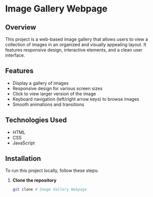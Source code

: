 # Image Gallery Webpage

## Overview
This project is a web-based image gallery that allows users to view a collection of images in an organized and visually appealing layout. It features responsive design, interactive elements, and a clean user interface.

## Features
- Display a gallery of images
- Responsive design for various screen sizes
- Click to view larger version of the image
- Keyboard navigation (left/right arrow keys) to browse images
- Smooth animations and transitions

## Technologies Used
- HTML
- CSS
- JavaScript

## Installation
To run this project locally, follow these steps:

1. **Clone the repository**
   ```bash
   git clone # Image Gallery Webpage




